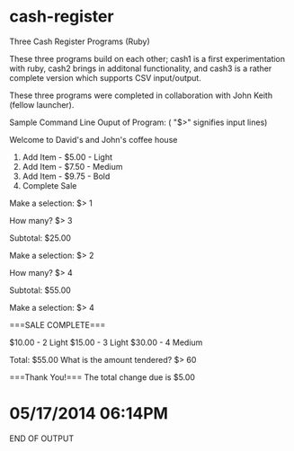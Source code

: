 cash-register
=============

Three Cash Register Programs (Ruby)


These three programs build on each other; cash1 is a first experimentation with ruby, cash2 brings in additonal functionality,
and cash3 is a rather complete version which supports CSV input/output.

These three programs were completed in collaboration with John Keith (fellow launcher).

Sample Command Line Ouput of Program: ( "$>" signifies input lines)



Welcome to David's and John's coffee house

1) Add Item - $5.00 - Light
2) Add Item - $7.50 - Medium
3) Add Item - $9.75 - Bold
4) Complete Sale

Make a selection:
$> 1

How many?
$> 3

Subtotal: $25.00

Make a selection:
$> 2

How many?
$> 4

Subtotal: $55.00

Make a selection:
$> 4

===SALE COMPLETE===

$10.00 - 2 Light
$15.00 - 3 Light
$30.00 - 4 Medium

Total: $55.00
What is the amount tendered?
$> 60

===Thank You!===
The total change due is $5.00

05/17/2014 06:14PM
================

END OF OUTPUT 



